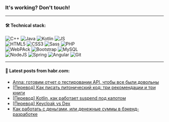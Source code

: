 ### It's working? Don't touch!

---

#### 🛠️ Technical stack:

![C++](https://img.shields.io/badge/C++-informational?logo=c%2B%2B&style=flat&logoColor=white&color=9C033A)
![Java](https://img.shields.io/badge/Java-informational?logo=java&style=flat&logoColor=white&color=007396)
![Kotlin](https://img.shields.io/badge/Kotlin-informational?logo=Kotlin&style=flat&logoColor=white&color=0095D5)
![JS](https://img.shields.io/badge/JS-informational?logo=javaScript&style=flat&logoColor=black&color=F7Df1E) <br>
![HTML5](https://img.shields.io/badge/HTML5-informational?logo=html5&style=flat&logoColor=white&color=E34F26)
![CSS3](https://img.shields.io/badge/CSS3-informational?logo=css3&style=flat&logoColor=white&color=157286)
![Sass](https://img.shields.io/badge/Saas-informational?logo=sass&style=flat&logoColor=white&color=hotpink)
![PHP](https://img.shields.io/badge/PHP-informational?logo=php&style=flat&logoColor=white&color=777BB4) <br>
![WebPAck](https://img.shields.io/badge/WebPack-informational?logo=webPack&style=flat&logoColor=white&color=FF6F00)
![Bootstrap](https://img.shields.io/badge/Bootstrap-informational?logo=Bootstrap&style=flat&logoColor=white&color=7952B3)
![MySQL](https://img.shields.io/badge/MySQL-informational?logo=MySQL&style=flat&logoColor=white&color=00f) <br>
![NodeJS](https://img.shields.io/badge/NodeJS-informational?logo=node.js&style=flat&logoColor=white&color=43853D)
![Spring](https://img.shields.io/badge/Spring-informational?logo=Spring&style=flat&logoColor=white&color=0A9EDC)
![Angular](https://img.shields.io/badge/Vue-informational?logo=vue.js&style=flat&logoColor=white&color=red)
![Git](https://img.shields.io/badge/Git-informational?logo=git&style=flat&logoColor=white&color=darkorange)

___

#### 💬 Latest posts from habr.com:

<!-- BLOG-POST-LIST:START -->
- [Anna: готовим отчет о тестировании API, чтобы все были довольны](https://habr.com/ru/post/659729/?utm_source=habrahabr&utm_medium=rss&utm_campaign=659729)
- [[Перевод] Как писать питонический код: три рекомендации и три книги](https://habr.com/ru/post/659493/?utm_source=habrahabr&utm_medium=rss&utm_campaign=659493)
- [[Перевод] Kotlin, как работает suspend под капотом](https://habr.com/ru/post/659699/?utm_source=habrahabr&utm_medium=rss&utm_campaign=659699)
- [[Перевод] Keycloak vs Dex](https://habr.com/ru/post/659697/?utm_source=habrahabr&utm_medium=rss&utm_campaign=659697)
- [Как работать с деньгами, или денежные суммы в бэкенд-разработке](https://habr.com/ru/post/659675/?utm_source=habrahabr&utm_medium=rss&utm_campaign=659675)
<!-- BLOG-POST-LIST:END -->
